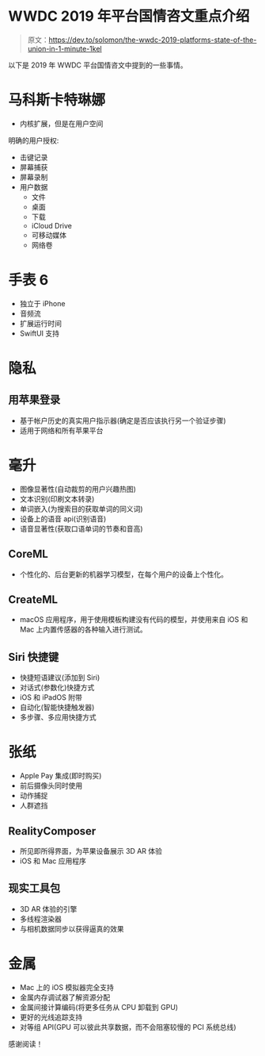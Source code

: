 # WWDC 2019 年平台国情咨文重点介绍

> 原文：<https://dev.to/solomon/the-wwdc-2019-platforms-state-of-the-union-in-1-minute-1kel>

以下是 2019 年 WWDC 平台国情咨文中提到的一些事情。

# 马科斯卡特琳娜

*   内核扩展，但是在用户空间

明确的用户授权:

*   击键记录
*   屏幕捕获
*   屏幕录制
*   用户数据
    *   文件
    *   桌面
    *   下载
    *   iCloud Drive
    *   可移动媒体
    *   网络卷

# 手表 6

*   独立于 iPhone
*   音频流
*   扩展运行时间
*   SwiftUI 支持

# 隐私

## 用苹果登录

*   基于帐户历史的真实用户指示器(确定是否应该执行另一个验证步骤)
*   适用于网络和所有苹果平台

# 毫升

*   图像显著性(自动裁剪的用户兴趣热图)
*   文本识别(印刷文本转录)
*   单词嵌入(为搜索目的获取单词的同义词)
*   设备上的语音 api(识别语音)
*   语音显著性(获取口语单词的节奏和音高)

## CoreML

*   个性化的、后台更新的机器学习模型，在每个用户的设备上个性化。

## CreateML

*   macOS 应用程序，用于使用模板构建没有代码的模型，并使用来自 iOS 和 Mac 上内置传感器的各种输入进行测试。

## Siri 快捷键

*   快捷短语建议(添加到 Siri)
*   对话式(参数化)快捷方式
*   iOS 和 iPadOS 附带
*   自动化(智能快捷触发器)
*   多步骤、多应用快捷方式

# 张纸

*   Apple Pay 集成(即时购买)
*   前后摄像头同时使用
*   动作捕捉
*   人群遮挡

## RealityComposer

*   所见即所得界面，为苹果设备展示 3D AR 体验
*   iOS 和 Mac 应用程序

## 现实工具包

*   3D AR 体验的引擎
*   多线程渲染器
*   与相机数据同步以获得逼真的效果

# 金属

*   Mac 上的 iOS 模拟器完全支持
*   金属内存调试器了解资源分配
*   金属间接计算编码(将更多任务从 CPU 卸载到 GPU)
*   更好的光线追踪支持
*   对等组 API(GPU 可以彼此共享数据，而不会阻塞较慢的 PCI 系统总线)

感谢阅读！